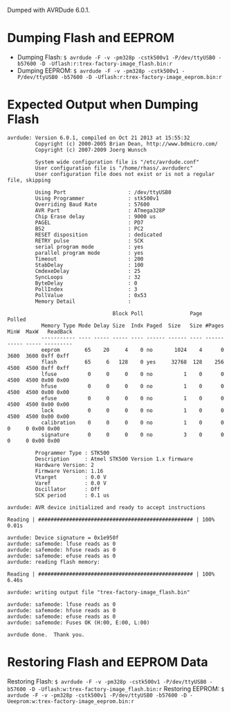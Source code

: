 Dumped with AVRDude 6.0.1.

Dumping Flash and EEPROM
========================
 - Dumping Flash: `$ avrdude -F -v -pm328p -cstk500v1 -P/dev/ttyUSB0 -b57600 -D -Uflash:r:trex-factory-image_flash.bin:r`
 - Dumping EEPROM: `$ avrdude -F -v -pm328p -cstk500v1 -P/dev/ttyUSB0 -b57600 -D -Uflash:r:trex-factory-image_eeprom.bin:r`

Expected Output when Dumping Flash
==================================
```
avrdude: Version 6.0.1, compiled on Oct 21 2013 at 15:55:32
         Copyright (c) 2000-2005 Brian Dean, http://www.bdmicro.com/
         Copyright (c) 2007-2009 Joerg Wunsch

         System wide configuration file is "/etc/avrdude.conf"
         User configuration file is "/home/rhass/.avrduderc"
         User configuration file does not exist or is not a regular file, skipping

         Using Port                    : /dev/ttyUSB0
         Using Programmer              : stk500v1
         Overriding Baud Rate          : 57600
         AVR Part                      : ATmega328P
         Chip Erase delay              : 9000 us
         PAGEL                         : PD7
         BS2                           : PC2
         RESET disposition             : dedicated
         RETRY pulse                   : SCK
         serial program mode           : yes
         parallel program mode         : yes
         Timeout                       : 200
         StabDelay                     : 100
         CmdexeDelay                   : 25
         SyncLoops                     : 32
         ByteDelay                     : 0
         PollIndex                     : 3
         PollValue                     : 0x53
         Memory Detail                 :

                                  Block Poll               Page                       Polled
           Memory Type Mode Delay Size  Indx Paged  Size   Size #Pages MinW  MaxW   ReadBack
           ----------- ---- ----- ----- ---- ------ ------ ---- ------ ----- ----- ---------
           eeprom        65    20     4    0 no       1024    4      0  3600  3600 0xff 0xff
           flash         65     6   128    0 yes     32768  128    256  4500  4500 0xff 0xff
           lfuse          0     0     0    0 no          1    0      0  4500  4500 0x00 0x00
           hfuse          0     0     0    0 no          1    0      0  4500  4500 0x00 0x00
           efuse          0     0     0    0 no          1    0      0  4500  4500 0x00 0x00
           lock           0     0     0    0 no          1    0      0  4500  4500 0x00 0x00
           calibration    0     0     0    0 no          1    0      0     0     0 0x00 0x00
           signature      0     0     0    0 no          3    0      0     0     0 0x00 0x00

         Programmer Type : STK500
         Description     : Atmel STK500 Version 1.x firmware
         Hardware Version: 2
         Firmware Version: 1.16
         Vtarget         : 0.0 V
         Varef           : 0.0 V
         Oscillator      : Off
         SCK period      : 0.1 us

avrdude: AVR device initialized and ready to accept instructions

Reading | ################################################## | 100% 0.01s

avrdude: Device signature = 0x1e950f
avrdude: safemode: lfuse reads as 0
avrdude: safemode: hfuse reads as 0
avrdude: safemode: efuse reads as 0
avrdude: reading flash memory:

Reading | ################################################## | 100% 6.46s

avrdude: writing output file "trex-factory-image_flash.bin"

avrdude: safemode: lfuse reads as 0
avrdude: safemode: hfuse reads as 0
avrdude: safemode: efuse reads as 0
avrdude: safemode: Fuses OK (H:00, E:00, L:00)

avrdude done.  Thank you.
```

Restoring Flash and EEPROM Data
================================
Restoring Flash:
`$ avrdude -F -v -pm328p -cstk500v1 -P/dev/ttyUSB0 -b57600 -D -Uflash:w:trex-factory-image_flash.bin:r`
Restoring EEPROM:
`$ avrdude -F -v -pm328p -cstk500v1 -P/dev/ttyUSB0 -b57600 -D -Ueeprom:w:trex-factory-image_eeprom.bin:r`
